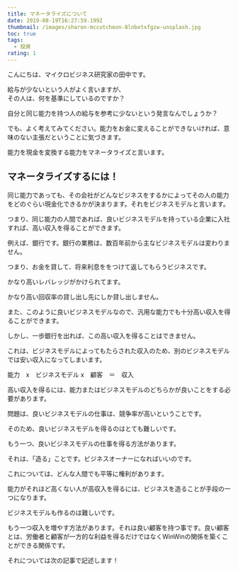 ```yaml
---
title: マネータライズについて
date: 2019-08-19T16:27:59.199Z
thumbnail: /images/sharon-mccutcheon-8lnbxtxfgzw-unsplash.jpg
toc: true
tags:
  - 投資
rating: 1
---
```

こんにちは、マイクロビジネス研究家の田中です。

給与が少ないという人がよく言いますが、\
その人は、何を基準にしているのですか？

自分と同じ能力を持つ人の給与を参考に少ないという発言なんでしょうか？

でも、よく考えてみてください。能力をお金に変えることができないければ、意味のない主張だということに気づきます。

能力を現金を変換する能力をマネータライズと言います。

## マネータライズするには！

同じ能力であっても、その会社がどんなビジネスをするかによってその人の能力をどのぐらい現金化できるかが決まります。それをビジネスモデルと言います。

つまり、同じ能力の人間であれば、良いビジネスモデルを持っている企業に入社すれば、高い収入を得ることができます。

例えば、銀行です。銀行の業務は、数百年前から主なビジネスモデルは変わりません。

つまり、お金を貸して、将来利息ををつけて返してもらうビジネスです。

かなり高いレバレッジがかけられてます。

かなり高い回収率の貸し出し先にしか貸し出しません。

また、このように良いビジネスモデルなので、汎用な能力でも十分高い収入を得ることができます。

しかし、一歩銀行を出れば、この高い収入を得ることはできません。

これは、ビジネスモデルによってもたらされた収入のため、別のビジネスモデルでは安い収入になってしまいます。

能力　x　ビジネスモデル  x　顧客　＝　収入

高い収入を得るには、能力またはビジネスモデルのどちらかが良いことをする必要があります。

問題は、良いビジネスモデルの仕事は、競争率が高いということです。

そのため、良いビジネスモデルを得るのはとても難しいです。

もう一つ、良いビジネスモデルの仕事を得る方法があります。

それは、「造る」ことです。ビジネスオーナーになればいいのです。

これについては、どんな人間でも平等に権利があります。

能力がそれほど高くない人が高収入を得るには、ビジネスを造ることが手段の一つになります。

ビジネスモデルも作るのは難しいです。

もう一つ収入を増やす方法があります。それは良い顧客を持つ事です。良い顧客とは、労働者と顧客が一方的な利益を得るだけではなくWinWinの関係を築くことができる関係です。

それについては次の記事で記述します！
